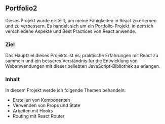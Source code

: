 ## Portfolio2
 Dieses Projekt wurde erstellt, um meine Fähigkeiten in React zu erlernen und zu verbessern. Es handelt sich um ein Portfolio-Projekt, in dem ich verschiedene Aspekte und Best Practices von React anwende.

### Ziel
 Das Hauptziel dieses Projekts ist es, praktische Erfahrungen mit React zu sammeln und ein besseres Verständnis für die Entwicklung von Webanwendungen mit dieser beliebten JavaScript-Bibliothek zu erlangen.


### Inhalt
 
 In diesem Projekt werde ich folgende Themen behandeln:
 - Erstellen von Komponenten
 - Verwenden von Props und State
 - Arbeiten mit Hooks
 - Routing mit React Router

